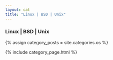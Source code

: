```yaml
---
layout: cat
title: "Linux | BSD | Unix"
---
```


### Linux | BSD | Unix

{% assign category_posts = site.categories.os %}

{% include category_page.html %}
